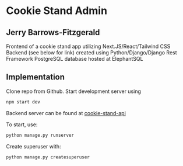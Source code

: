 # Cookie Stand Admin

## Jerry Barrows-Fitzgerald

Frontend of a cookie stand app utilizing Next.JS/React/Tailwind CSS
Backend (see below for link) created using Python/Django/Django Rest Framework
PostgreSQL database hosted at ElephantSQL

## Implementation

Clone repo from Github. Start development server using

```bash
npm start dev
```

Backend server can be found at [cookie-stand-api](https://github.com/jbarrfitz/cookie-stand-api)

To start, use:

```bash
python manage.py runserver
```

Create superuser with:

```bash
python manage.py createsuperuser
```
